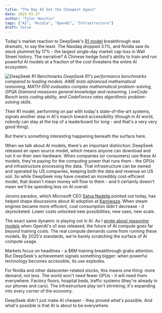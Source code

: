 ```yaml
---
title: "The Day AI Got the Cheapest Again"
date: 2025-01-27
author: "Tyler Houchin"
tags: ["AI", "Nvidia", "OpenAI", "Infrastructure"]
draft: false
---
```


Today's market reaction to DeepSeek's [R1 model](https://github.com/deepseek-ai/DeepSeek-R1) breakthrough was dramatic, to say the least. The Nasdaq dropped 3.1%, and Nvidia saw its stock plummet by 17% - the largest single-day market cap loss in Wall Street history. The narrative? A Chinese hedge fund's ability to train and run powerful AI models at a fraction of the cost threatens the entire AI ecosystem.

![DeepSeek R1 Benchmarks](/images/blogs/the-day-ai-got-the-cheapest-again/benchmarks.jpg)
*DeepSeek R1's performance benchmarks compared to leading models. AIME tests advanced mathematical reasoning, MATH-500 evaluates complex mathematical problem-solving, GPQA Diamond measures general knowledge and reasoning, LiveCode Bench tests coding ability, and CodeForces rates algorithmic problem-solving skills.*

Their R1 model, performing on par with today's state-of-the-art systems, signals another step in AI's march toward accessibility (though in AI world, nobody can stay at the top of a leaderboard for long - and that's a very very good thing).

But there's something interesting happening beneath the surface here.

When we talk about AI models, there's an important distinction: DeepSeek released an open source model, which means anyone can download and run it on their own hardware. When companies (or consumers) use these AI models, they're paying for the computing power that runs them - the GPUs and infrastructure processing the data. That infrastructure can be owned and operated by US companies, keeping both the data and revenue on US soil. So while DeepSeek may have created an incredibly cost-efficient model, that doesn't mean money will flow to them - and it certainly doesn't mean we'll be spending less on AI overall.

Jevons paradox, which Microsoft CEO [Satya Nadella](https://x.com/satyanadella/status/1883753899255046301) pointed out today, has helped shape disucssions about AI adoption at [Kamiwaza](https://kamiwaza.ai/). When steam engines became more efficient, coal consumption didn't decrease - it skyrocketed. Lower costs unlocked new possibilities, new uses, new scale.

The exact same dynamic is playing out in AI. As I [wrote about reasoning models](https://www.tylerhouchin.com/blogs/entering-the-inference-era/) when OpenAI's o1 was released, the future of AI compute goes far beyond training costs. The real compute demands come from running these models. By 2025's standards, we're barely scratching the surface of AI compute usage.

Markets focus on headlines - a $6M training breakthrough grabs attention. But DeepSeek's achievement signals something bigger: when powerful technology becomes accessible, its use explodes. 

For Nvidia and other datacenter-related stocks, this means one thing: more demand, not less. The world won't need fewer GPUs - it will need them everywhere. Factory floors, hospital beds, traffic systems (they're already in our phones and cars). The infrastructure play isn't shrinking; it's expanding into every corner of the economy.

DeepSeek didn't just make AI cheaper - they proved what's possible. And what's possible is that AI is about to be everywhere.